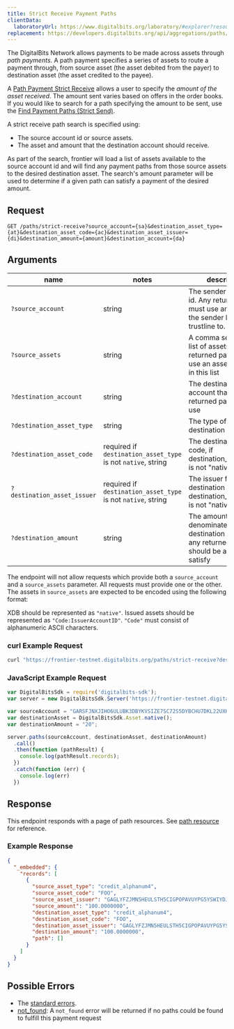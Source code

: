 ```yaml
---
title: Strict Receive Payment Paths
clientData:
  laboratoryUrl: https://www.digitalbits.org/laboratory/#explorer?resource=paths&endpoint=all
replacement: https://developers.digitalbits.org/api/aggregations/paths/strict-receive/
---
```


The DigitalBits Network allows payments to be made across assets through _path payments_.  A path
payment specifies a series of assets to route a payment through, from source asset (the asset
debited from the payer) to destination asset (the asset credited to the payee).

A [Path Payment Strict Receive](../../../guides/concepts/list-of-operations.html#path-payment-strict-receive) allows a user to specify the *amount of the asset received*. The amount sent varies based on offers in the order books.  If you would like to search for a path specifying the amount to be sent, use the [Find Payment Paths (Strict Send)](./path-finding-strict-send.html).

A strict receive path search is specified using:

- The source account id or source assets.
- The asset and amount that the destination account should receive.

As part of the search, frontier will load a list of assets available to the source account id and
will find any payment paths from those source assets to the desired destination asset. The search's
amount parameter will be used to determine if a given path can satisfy a payment of the
desired amount.

## Request

```
GET /paths/strict-receive?source_account={sa}&destination_asset_type={at}&destination_asset_code={ac}&destination_asset_issuer={di}&destination_amount={amount}&destination_account={da}
```

## Arguments

| name | notes | description | example |
| ---- | ----- | ----------- | ------- |
| `?source_account` | string | The sender's account id. Any returned path must use an asset that the sender has a trustline to. | `GARSFJNXJIHO6ULUBK3DBYKVSIZE7SC72S5DYBCHU7DKL22UXKVD7MXP` |
| `?source_assets` | string | A comma separated list of assets. Any returned path must use an asset included in this list | `USD:GAEDTJ4PPEFVW5XV2S7LUXBEHNQMX5Q2GM562RJGOQG7GVCE5H3HIB4V,native` |
| `?destination_account` | string | The destination account that any returned path should use | `GAEDTJ4PPEFVW5XV2S7LUXBEHNQMX5Q2GM562RJGOQG7GVCE5H3HIB4V` |
| `?destination_asset_type` | string | The type of the destination asset | `credit_alphanum4` |
| `?destination_asset_code` | required if `destination_asset_type` is not `native`, string | The destination asset code, if destination_asset_type is not "native" | `USD` |
| `?destination_asset_issuer` | required if `destination_asset_type` is not `native`, string | The issuer for the destination asset, if destination_asset_type is not "native" | `GAEDTJ4PPEFVW5XV2S7LUXBEHNQMX5Q2GM562RJGOQG7GVCE5H3HIB4V` |
| `?destination_amount` | string | The amount, denominated in the destination asset, that any returned path should be able to satisfy | `10.1` |

The endpoint will not allow requests which provide both a `source_account` and a `source_assets` parameter. All requests must provide one or the other.
The assets in `source_assets` are expected to be encoded using the following format:

XDB should be represented as `"native"`. Issued assets should be represented as `"Code:IssuerAccountID"`. `"Code"` must consist of alphanumeric ASCII characters.


### curl Example Request

```sh
curl "https://frontier-testnet.digitalbits.org/paths/strict-receive?destination_account=GAEDTJ4PPEFVW5XV2S7LUXBEHNQMX5Q2GM562RJGOQG7GVCE5H3HIB4V&source_account=GARSFJNXJIHO6ULUBK3DBYKVSIZE7SC72S5DYBCHU7DKL22UXKVD7MXP&destination_asset_type=native&destination_amount=20"
```

### JavaScript Example Request

```javascript
var DigitalBitsSdk = require('digitalbits-sdk');
var server = new DigitalBitsSdk.Server('https://frontier-testnet.digitalbits.org');

var sourceAccount = "GARSFJNXJIHO6ULUBK3DBYKVSIZE7SC72S5DYBCHU7DKL22UXKVD7MXP";
var destinationAsset = DigitalBitsSdk.Asset.native();
var destinationAmount = "20";

server.paths(sourceAccount, destinationAsset, destinationAmount)
  .call()
  .then(function (pathResult) {
    console.log(pathResult.records);
  })
  .catch(function (err) {
    console.log(err)
  })
```

## Response

This endpoint responds with a page of path resources.  See [path resource](../resources/path.md) for reference.

### Example Response

```json
{
  "_embedded": {
    "records": [
      {
        "source_asset_type": "credit_alphanum4",
        "source_asset_code": "FOO",
        "source_asset_issuer": "GAGLYFZJMN5HEULSTH5CIGPOPAVUYPG5YSWIYDJMAPIECYEBPM2TA3QR",
        "source_amount": "100.0000000",
        "destination_asset_type": "credit_alphanum4",
        "destination_asset_code": "FOO",
        "destination_asset_issuer": "GAGLYFZJMN5HEULSTH5CIGPOPAVUYPG5YSWIYDJMAPIECYEBPM2TA3QR",
        "destination_amount": "100.0000000",
        "path": []
      }
    ]
  }
}
```

## Possible Errors

- The [standard errors](../errors.md#Standard-Errors).
- [not_found](../errors/not-found.md): A `not_found` error will be returned if no paths could be found to fulfill this payment request
